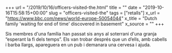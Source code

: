 +++
url = "/2019/10/16/officers-visited-the.html"
title = ""
date = "2019-10-16T15:58:15+00:00"
slug = "officers-visited-the"
tags = ["retalls"]
x_url = "https://www.bbc.com/news/world-europe-50054044"
x_title = "Dutch family 'waiting for end of time' discovered in basement"
x_source = ""
+++

Sis membres d'una família han passat sis anys al soterrani d'una granja “esperant la fi dels temps”. Els van trobar després que un d’ells, amb cabells i barba llargs, apareguera en un pub i demanara una cervesa i ajuda.
